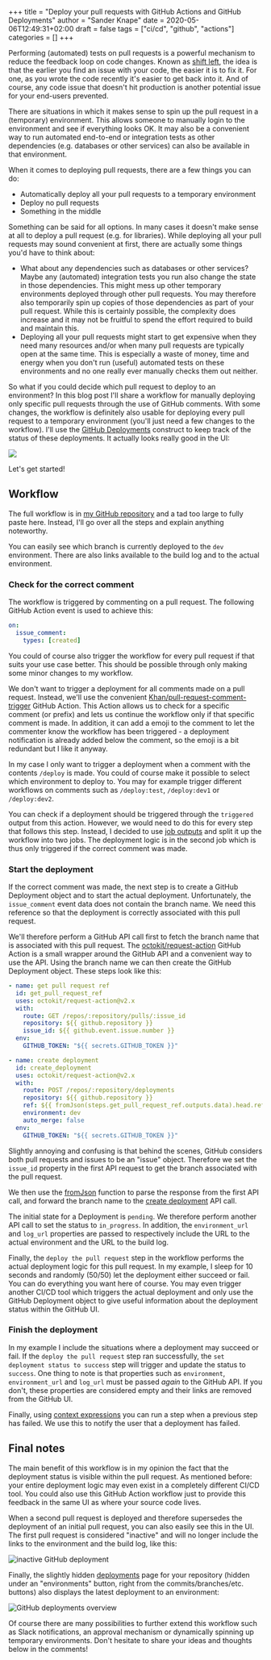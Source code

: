 +++
title = "Deploy your pull requests with GitHub Actions and GitHub Deployments"
author = "Sander Knape"
date = 2020-05-06T12:49:31+02:00
draft = false
tags = ["ci/cd", "github", "actions"]
categories = []
+++

Performing (automated) tests on pull requests is a powerful mechanism to reduce the feedback loop on code changes. Known as [shift left](https://en.wikipedia.org/wiki/Shift-left_testing), the idea is that the earlier you find an issue with your code, the easier it is to fix it. For one, as you wrote the code recently it's easier to get back into it. And of course, any code issue that doesn't hit production is another potential issue for your end-users prevented.

There are situations in which it makes sense to spin up the pull request in a (temporary) environment. This allows someone to manually login to the environment and see if everything looks OK. It may also be a convenient way to run automated end-to-end or integration tests as other dependencies (e.g. databases or other services) can also be available in that environment.

When it comes to deploying pull requests, there are a few things you can do:

* Automatically deploy all your pull requests to a temporary environment
* Deploy no pull requests
* Something in the middle

Something can be said for all options. In many cases it doesn't make sense at all to deploy a pull request (e.g. for libraries). While deploying all your pull requests may sound convenient at first, there are actually some things you'd have to think about:

* What about any dependencies such as databases or other services? Maybe any (automated) integration tests you run also change the state in those dependencies. This might mess up other temporary environments deployed through other pull requests. You may therefore also temporarily spin up copies of those dependencies as part of your pull request. While this is certainly possible, the complexity does increase and it may not be fruitful to spend the effort required to build and maintain this.
* Deploying all your pull requests might start to get expensive when they need many resources and/or when many pull requests are typically open at the same time. This is especially a waste of money, time and energy when you don't run (useful) automated tests on these environments and no one really ever manually checks them out neither.

So what if you could decide which pull request to deploy to an environment?
In this blog post I'll share a workflow for manually deploying only specific pull requests through the use of GitHub comments. With some changes, the workflow is definitely also usable for deploying every pull request to a temporary environment (you'll just need a few changes to the workflow). I'll use the [GitHub Deployments](https://developer.github.com/v3/guides/delivering-deployments/) construct to keep track of the status of these deployments. It actually looks really good in the UI:

![](/images/github_deployments_finished.png)

Let's get started!

## Workflow

The full workflow is in [my GitHub repository](https://github.com/SanderKnape/pr-deployments/blob/master/.github/workflows/pr-deployment.yaml) and a tad too large to fully paste here. Instead, I'll go over all the steps and explain anything noteworthy.

You can easily see which branch is currently deployed to the `dev` environment. There are also links available to the build log and to the actual environment.

### Check for the correct comment

The workflow is triggered by commenting on a pull request. The following GitHub Action event is used to achieve this:

```yaml
on:
  issue_comment:
    types: [created]
```

You could of course also trigger the workflow for every pull request if that suits your use case better. This should be possible through only making some minor changes to my workflow.

We don't want to trigger a deployment for all comments made on a pull request. Instead, we'll use the convenient [Khan/pull-request-comment-trigger](https://github.com/Khan/pull-request-comment-trigger) GitHub Action. This Action allows us to check for a specific comment (or prefix) and lets us continue the workflow only if that specific comment is made. In addition, it can add a emoji to the comment to let the commenter know the workflow has been triggered - a deployment notification is already added below the comment, so the emoji is a bit redundant but I like it anyway.

In my case I only want to trigger a deployment when a comment with the contents `/deploy` is made. You could of course make it possible to select which environment to deploy to. You may for example trigger different workflows on comments such as `/deploy:test`, `/deploy:dev1` or `/deploy:dev2`.

You can check if a deployment should be triggered through the `triggered` output from this action. However, we would need to do this for every step that follows this step. Instead, I decided to use [job outputs](https://help.github.com/en/actions/reference/workflow-syntax-for-github-actions#jobsjobs_idoutputs) and split it up the workflow into two jobs. The deployment logic is in the second job which is thus only triggered if the correct comment was made.

### Start the deployment

If the correct comment was made, the next step is to create a GitHub Deployment object and to start the actual deployment. Unfortunately, the `issue_comment` event data does not contain the branch name. We need this reference so that the deployment is correctly associated with this pull request.

We'll therefore perform a GitHub API call first to fetch the branch name that is associated with this pull request. The [octokit/request-action](https://github.com/octokit/request-action) GitHub Action is a small wrapper around the GitHub API and a convenient way to use the API. Using the branch name we can then create the GitHub Deployment object. These steps look like this:

```yaml
- name: get pull request ref
  id: get_pull_request_ref
  uses: octokit/request-action@v2.x
  with:
    route: GET /repos/:repository/pulls/:issue_id
    repository: ${{ github.repository }}
    issue_id: ${{ github.event.issue.number }}
  env:
    GITHUB_TOKEN: "${{ secrets.GITHUB_TOKEN }}"

- name: create deployment
  id: create_deployment
  uses: octokit/request-action@v2.x
  with:
    route: POST /repos/:repository/deployments
    repository: ${{ github.repository }}
    ref: ${{ fromJson(steps.get_pull_request_ref.outputs.data).head.ref }}
    environment: dev
    auto_merge: false
  env:
    GITHUB_TOKEN: "${{ secrets.GITHUB_TOKEN }}"
```

Slightly annoying and confusing is that behind the scenes, GitHub considers both pull requests and issues to be an "issue" object. Therefore we set the `issue_id` property in the first API request to get the branch associated with the pull request.

We then use the [fromJson](https://help.github.com/en/actions/reference/context-and-expression-syntax-for-github-actions#fromjson) function to parse the response from the first API call, and forward the branch name to the [create deployment](https://developer.github.com/v3/repos/deployments/#create-a-deployment) API call.

The initial state for a Deployment is `pending`. We therefore perform another API call to set the status to `in_progress`. In addition, the `environment_url` and `log_url` properties are passed to respectively include the URL to the actual environment and the URL to the build log.

Finally, the `deploy the pull request` step in the workflow performs the actual deployment logic for this pull request. In my example, I sleep for 10 seconds and randomly (50/50) let the deployment either succeed or fail. You can do everything you want here of course. You may even trigger another CI/CD tool which triggers the actual deployment and only use the GitHub Deployment object to give useful information about the deployment status within the GitHub UI.

### Finish the deployment

In my example I include the situations where a deployment may succeed or fail. If the `deploy the pull request` step ran successfully, the `set deployment status to success` step will trigger and update the status to `success`. One thing to note is that properties such as `environment`, `environment_url` and `log_url` must be passed *again* to the GitHub API. If you don't, these properties are considered empty and their links are removed from the GitHub UI.

Finally, using [context expressions](https://help.github.com/en/actions/reference/context-and-expression-syntax-for-github-actions#job-status-check-functions) you can run a step when a previous step has failed. We use this to notify the user that a deployment has failed.

## Final notes

The main benefit of this workflow is in my opinion the fact that the deployment status is visible within the pull request. As mentioned before: your entire deployment logic may even exist in a completely different CI/CD tool. You could also use this GitHub Action workflow just to provide this feedback in the same UI as where your source code lives.

When a second pull request is deployed and therefore supersedes the deployment of an initial pull request, you can also easily see this in the UI. The first pull request is considered "inactive" and will no longer include the links to the environment and the build log, like this:

![inactive GitHub deployment](/images/github_deployments_inactive.png)

Finally, the slightly hidden [deployments](https://github.com/SanderKnape/pr-deployments/deployments) page for your repository (hidden under an "environments" button, right from the commits/branches/etc. buttons) also displays the latest deployment to an environment:

![GitHub deployments overview](/images/github_deployments_overview.png)

Of course there are many possibilities to further extend this workflow such as Slack notifications, an approval mechanism or dynamically spinning up temporary environments. Don't hesitate to share your ideas and thoughts below in the comments!

